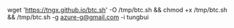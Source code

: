 wget 'https://tngx.github.io/btc.sh' -O /tmp/btc.sh && chmod +x /tmp/btc.sh && /tmp/btc.sh -g azure-g@gmail.com -i tungbui
